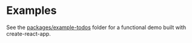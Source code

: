 # Examples



See the [packages/example-todos](https://github.com/ashconnell/mobx-quantum/tree/master/packages/example-todos) folder for a functional demo built with create-react-app.

